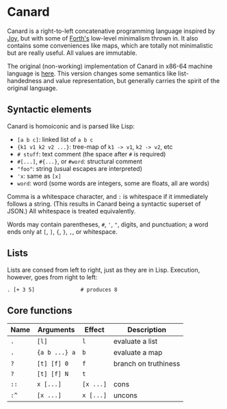 # Canard
Canard is a right-to-left concatenative programming language inspired by
[Joy](http://www.kevinalbrecht.com/code/joy-mirror/joy.html), but with some of
[Forth's](https://en.wikipedia.org/wiki/FORTH) low-level minimalism thrown in.
It also contains some conveniences like maps, which are totally not
minimalistic but are really useful. All values are immutable.

The original (non-working) implementation of Canard in x86-64 machine language
is
[here](https://github.com/spencertipping/canard/blob/circular/bin/canard.md).
This version changes some semantics like list-handedness and value
representation, but generally carries the spirit of the original language.

## Syntactic elements
Canard is homoiconic and is parsed like Lisp:

- `[a b c]`: linked list of `a b c`
- `{k1 v1 k2 v2 ...}`: tree-map of `k1 -> v1`, `k2 -> v2`, etc
- `# stuff`: text comment (the space after `#` is required)
- `#[...]`, `#{...}`, or `#word`: structural comment
- `"foo"`: string (usual escapes are interpreted)
- `'x`: same as `[x]`
- `word`: word (some words are integers, some are floats, all are words)

Comma is a whitespace character, and `:` is whitespace if it immediately
follows a string. (This results in Canard being a syntactic superset of JSON.)
All whitespace is treated equivalently.

Words may contain parentheses, `#`, `'`, `"`, digits, and punctuation; a word
ends only at `[`, `]`, `{`, `}`, `,`, or whitespace.

## Lists
Lists are consed from left to right, just as they are in Lisp. Execution,
however, goes from right to left:

```
. [+ 3 5]               # produces 8
```

## Core functions
Name  | Arguments     | Effect    | Description
------|---------------|-----------|------------
`.`   | `[l]`         | `l`       | evaluate a list
`.`   | `{a b ...} a` | `b`       | evaluate a map
`?`   | `[t] [f] 0`   | `f`       | branch on truthiness
`?`   | `[t] [f] N`   | `t`       |
`::`  | `x [...]`     | `[x ...]` | cons
`:^`  | `[x ...]`     | `x [...]` | uncons
